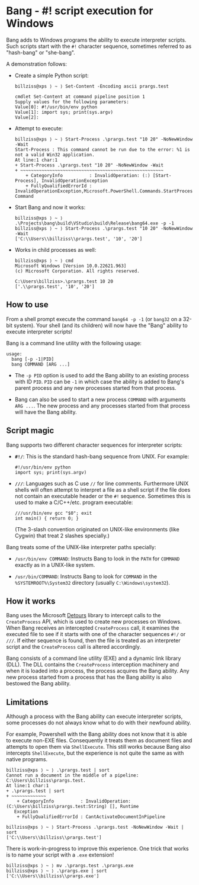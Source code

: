 # Bang - #! script execution for Windows

Bang adds to Windows programs the ability to execute interpreter scripts. Such scripts start with the `#!` character sequence, sometimes referred to as "hash-bang" or "she-bang".

A demonstration follows:

- Create a simple Python script:

    ```
    billziss@xps ⟩ ~ ⟩ Set-Content -Encoding ascii prargs.test

    cmdlet Set-Content at command pipeline position 1
    Supply values for the following parameters:
    Value[0]: #!/usr/bin/env python
    Value[1]: import sys; print(sys.argv)
    Value[2]:
    ```

- Attempt to execute:

    ```
    billziss@xps ⟩ ~ ⟩ Start-Process .\prargs.test "10 20" -NoNewWindow -Wait
    Start-Process : This command cannot be run due to the error: %1 is not a valid Win32 application.
    At line:1 char:1
    + Start-Process .\prargs.test "10 20" -NoNewWindow -Wait
    + ~~~~~~~~~~~~~~~~~~~~~~~~~~~~~~~~~~~~~~~~~~~~~~~~~~~~~~
        + CategoryInfo          : InvalidOperation: (:) [Start-Process], InvalidOperationException
        + FullyQualifiedErrorId : InvalidOperationException,Microsoft.PowerShell.Commands.StartProcess
    Command
    ```

- Start Bang and now it works:

    ```
    billziss@xps ⟩ ~ ⟩ .\Projects\bang\build\VStudio\build\Release\bang64.exe -p -1
    billziss@xps ⟩ ~ ⟩ Start-Process .\prargs.test "10 20" -NoNewWindow -Wait
    ['C:\\Users\\billziss\\prargs.test', '10', '20']
    ```

- Works in child processes as well:

    ```
    billziss@xps ⟩ ~ ⟩ cmd
    Microsoft Windows [Version 10.0.22621.963]
    (c) Microsoft Corporation. All rights reserved.

    C:\Users\billziss>.\prargs.test 10 20
    ['.\\prargs.test', '10', '20']
    ```

## How to use

From a shell prompt execute the command `bang64 -p -1` (or `bang32` on a 32-bit system). Your shell (and its children) will now have the "Bang" ability to execute interpreter scripts!

Bang is a command line utility with the following usage:

```
usage:
  bang [-p -1|PID]
  bang COMMAND [ARG ...]
```

- The `-p PID` option is used to add the Bang ability to an existing process with ID `PID`. `PID` can be `-1` in which case the ability is added to Bang's parent process and any new processes started from that process.

- Bang can also be used to start a new process `COMMAND` with arguments `ARG ...`. The new process and any processes started from that process will have the Bang ability.

## Script magic

Bang supports two different character sequences for interpreter scripts:

- **`#!/`**: This is the standard hash-bang sequence from UNIX. For example:

    ```
    #!/usr/bin/env python
    import sys; print(sys.argv)
    ```

- **`///`**: Languages such as C use `//` for line comments. Furthermore UNIX shells will often attempt to interpret a file as a shell script if the file does not contain an executable header or the `#!` sequence. Sometimes this is used to make a C/C++/etc. program executable:

    ```
    ///usr/bin/env gcc "$0"; exit
    int main() { return 0; }
    ```

    (The 3-slash convention originated on UNIX-like environments (like Cygwin) that treat 2 slashes specially.)

Bang treats some of the UNIX-like interpreter paths specially:

- `/usr/bin/env COMMAND`: Instructs Bang to look in the `PATH` for `COMMAND` exactly as in a UNIX-like system.

- `/usr/bin/COMMAND`: Instructs Bang to look for `COMMAND` in the `%SYSTEMROOT%\System32` directory (usually `C:\Windows\system32`).

## How it works

Bang uses the Microsoft [Detours](https://github.com/microsoft/Detours) library to intercept calls to the `CreateProcess` API, which is used to create new processes on Windows. When Bang receives an intercepted `CreateProcess` call, it examines the executed file to see if it starts with one of the character sequences `#!/` or `///`. If either sequence is found, then the file is treated as an interpreter script and the `CreateProcess` call is altered accordingly.

Bang consists of a command line utility (EXE) and a dynamic link library (DLL). The DLL contains the `CreateProcess` interception machinery and when it is loaded into a process, the process acquires the Bang ability. Any new process started from a process that has the Bang ability is also bestowed the Bang ability.

## Limitations

Although a process with the Bang ability can execute interpreter scripts, some processes do not always know what to do with their newfound ability.

For example, Powershell with the Bang ability does not know that it is able to execute non-EXE files. Consequently it treats them as document files and attempts to open them via `ShellExecute`. This still works because Bang also intercepts `ShellExecute`, but the experience is not quite the same as with native programs.

```
billziss@xps ⟩ ~ ⟩ .\prargs.test | sort
Cannot run a document in the middle of a pipeline: C:\Users\billziss\prargs.test.
At line:1 char:1
+ .\prargs.test | sort
+ ~~~~~~~~~~~~~
    + CategoryInfo          : InvalidOperation: (C:\Users\billziss\prargs.test:String) [], Runtime
   Exception
    + FullyQualifiedErrorId : CantActivateDocumentInPipeline

billziss@xps ⟩ ~ ⟩ Start-Process .\prargs.test -NoNewWindow -Wait | sort
['C:\\Users\\billziss\\prargs.test']
```

There is work-in-progress to improve this experience. One trick that works is to name your script with a `.exe` extension!

```
billziss@xps ⟩ ~ ⟩ mv .\prargs.test .\prargs.exe
billziss@xps ⟩ ~ ⟩ .\prargs.exe | sort
['C:\\Users\\billziss\\prargs.exe']
```
